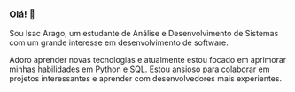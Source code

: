 ### Olá! 👋

Sou Isac Arago, um estudante de Análise e Desenvolvimento de Sistemas com um grande interesse em desenvolvimento de software.

Adoro aprender novas tecnologias e atualmente estou focado em aprimorar minhas habilidades em Python e SQL. Estou ansioso para colaborar em projetos interessantes e aprender com desenvolvedores mais experientes.
